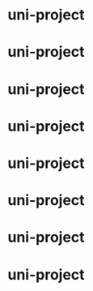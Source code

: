 # uni-project
# uni-project
# uni-project
# uni-project
# uni-project
# uni-project
# uni-project
# uni-project
